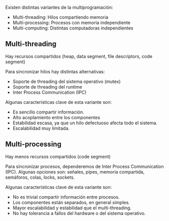 Existen distintas variantes de la multiprogramación:

- Multi-threading: Hilos compartiendo memoria
- Multi-processing: Procesos con memoria independiente
- Multi-computing: Distintas computadoras independientes

## Multi-threading

Hay recursos compartidos (heap, data segment, file descriptors, code segment)

Para sincronizar hilos hay distintas alternativas:

- Soporte de threading del sistema operativo (mutex)
- Soporte de threading del runtime
- Inter Process Communication (IPC)

Algunas características clave de esta variante son:

- Es sencillo compartir información.
- Alto acoplamiento entre los componentes
- Estabilidad escasa, ya que un hilo defectuoso afecta todo el sistema.
- Escalabilidad muy limitada.

## Multi-processing

Hay menos recursos compartidos (code segment)

Para sincronizar procesos, dependeremos de Inter Process Communication (IPC). Algunas opciones son: señales, pipes, memoria compartida, semáforos, colas, locks, sockets.

Algunas características clave de esta variante son:

- No es trivial compartir información entre procesos.
- Los componentes están separados, en general simples.
- Mayor escalabilidad y estabilidad que el multi-threading.
- No hay tolerancia a fallos del hardware o del sistema operativo.

